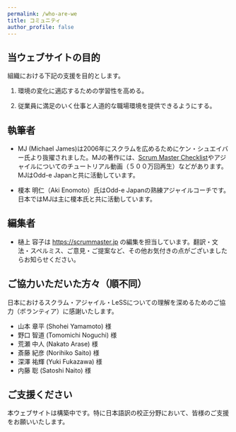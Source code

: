 ```yaml
---
permalink: /who-are-we
title: コミュニティ
author_profile: false
---
```


## 当ウェブサイトの目的　<!--Purpose of this website-->

組織における下記の支援を目的とします。

1. 環境の変化に適応するための学習性を高める。
<!--We want to help businesses learn to adapt to reality as it changes.-->
2. 従業員に満足のいく仕事と人道的な職場環境を提供できるようにする。
<!--We want to help businesses provide satisfying work and humane work environments to their employees.-->

## 執筆者　<!--Authors-->

* MJ (Michael James)は2006年にスクラムを広めるためにケン・シュエイバー氏より抜擢されました。MJの著作には、[Scrum Master Checklist](https://scrummasterchecklist.org)やアジャイルについてのチュートリアル動画（５００万回再生）などがあります。MJはOdd-e Japanと共に活動しています。
<!--MJ (Michael James) was chosen by Ken Schwaber to help teach Scrum in 2006. He has been known for the [Scrum Master Checklist](https://scrummasterchecklist.org), and Agile tutorials seen by half a million people.  MJ works with Odd-e Japan.-->
* 榎本 明仁（Aki Enomoto）氏はOdd-e Japanの熟練アジャイルコーチです。日本ではMJは主に榎本氏と共に活動しています。
<!--Aki Enomoto (榎本 明仁) is an experienced Agile Coach at Odd-e who works with MJ quite a bit in Japan.-->

## 編集者　<!--Editor-->

* 樋上 容子は https://scrummaster.jp の編集を担当しています。翻訳・文法・スペルミス、ご意見・ご提案など、その他お気付きの点がございましたらお知らせください。
<!--Yoko Hinoue is the site editor of https://scrummaster.jp.  Please inform us of any spelling, grammatical, translation problems, and suggestions.-->

## ご協力いただいた方々（順不同）<!--Contributors (alphabetical)-->

日本におけるスクラム・アジャイル・LeSSについての理解を深めるためのご協力（ボランティア）に感謝いたします。
<!--The following people have generously donated their time to help improve the understanding of Scrum, Agile, and LeSS in Japan.-->

* 山本 章平 (Shohei Yamamoto) 様
* 野口 智道 (Tomomichi Noguchi) 様
* 荒瀬 中人 (Nakato Arase) 様
* 斎藤 紀彦 (Norihiko Saito) 様
* 深澤 祐輝 (Yuki Fukazawa) 様
* 内藤 聡 (Satoshi Naito) 様

## ご支援ください <!--Please help!-->

本ウェブサイトは構築中です。特に日本語訳の校正分野において、皆様のご支援をお願いいたします。
<!--We're just getting started and we need your help, particularly with Japanese proofreading!-->

